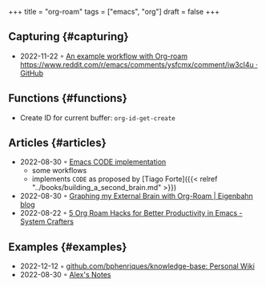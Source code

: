 +++
title = "org-roam"
tags = ["emacs", "org"]
draft = false
+++

## Capturing {#capturing}

-   2022-11-22 ◦ [An example workflow with Org-roam https://www.reddit.com/r/emacs/comments/ysfcmx/comment/iw3cl4u · GitHub](https://gist.github.com/nickanderson/00005b5b03e323a65ada98c5fa5ebb11)


## Functions {#functions}

-   Create ID for current buffer: `org-id-get-create`


## Articles {#articles}

-   2022-08-30 ◦ [Emacs CODE implementation](https://renatgalimov.github.io/org-basb-code/)
    -   some workflows
    -   implements `CODE` as proposed by [Tiago Forte]({{< relref "../books/building_a_second_brain.md" >}})
-   2022-08-30 ◦ [Graphing my External Brain with Org-Roam | Eigenbahn blog](https://www.eigenbahn.com/2021/09/15/org-roam)
-   2022-08-22 ◦ [5 Org Roam Hacks for Better Productivity in Emacs - System Crafters](https://systemcrafters.net/build-a-second-brain-in-emacs/5-org-roam-hacks/)


## Examples {#examples}

-   2022-12-12 ◦ [github.com/bphenriques/knowledge-base: Personal Wiki](https://github.com/bphenriques/knowledge-base)
-   2022-08-30 ◦ [Alex's Notes](https://notes.alexkehayias.com/)

